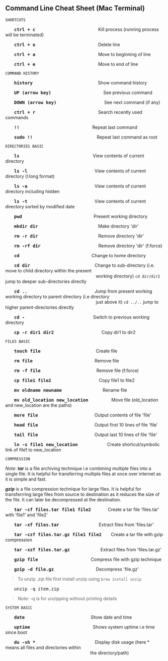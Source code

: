 ## Command Line Cheat Sheet (Mac Terminal)


	SHORTCUTS

&emsp;&emsp;<kbd>**ctrl + c**</kbd>&emsp;&emsp;&emsp;&emsp;&emsp;&emsp;&emsp;&emsp;&emsp;&emsp;&emsp;&emsp;&emsp;&emsp; Kill process (running process will be terminated)

&emsp;&emsp;<kbd>**ctrl + u**</kbd>&emsp;&emsp;&emsp;&emsp;&emsp;&emsp;&emsp;&emsp;&emsp;&emsp;&emsp;&emsp;&emsp;&emsp; Delete line

&emsp;&emsp;<kbd>**ctrl + a**</kbd>&emsp;&emsp;&emsp;&emsp;&emsp;&emsp;&emsp;&emsp;&emsp;&emsp;&emsp;&emsp;&emsp;&emsp; Move to beginning of line

&emsp;&emsp;<kbd>**ctrl + e**</kbd>&emsp;&emsp;&emsp;&emsp;&emsp;&emsp;&emsp;&emsp;&emsp;&emsp;&emsp;&emsp;&emsp;&emsp; Move to end of line


	COMMAND HISTORY

&emsp;&emsp;<kbd>**history**</kbd>&emsp;&emsp;&emsp;&emsp;&emsp;&emsp;&emsp;&emsp;&emsp;&emsp;&emsp;&emsp;&emsp;&emsp;&nbsp;&nbsp; Show command history

&emsp;&emsp;<kbd>**UP (arrow key)**</kbd>&emsp;&emsp;&emsp;&emsp;&emsp;&emsp;&emsp;&emsp;&emsp;&emsp;&emsp;&nbsp;&nbsp; See previous command

&emsp;&emsp;<kbd>**DOWN (arrow key)**</kbd>&emsp;&emsp;&emsp;&emsp;&emsp;&emsp;&emsp;&emsp;&emsp;&emsp;&nbsp;&nbsp; See next command (if any)
	
&emsp;&emsp;<kbd>**ctrl + r**</kbd>&emsp;&emsp;&emsp;&emsp;&emsp;&emsp;&emsp;&emsp;&emsp;&emsp;&emsp;&emsp;&emsp;&emsp;&nbsp;Search recently used commands

&emsp;&emsp;<kbd>**!!**</kbd>&emsp;&emsp;&emsp;&emsp;&emsp;&emsp;&emsp;&emsp;&emsp;&emsp;&emsp;&emsp;&emsp;&emsp;&emsp;&emsp;&nbsp; Repeat last command

&emsp;&emsp;<kbd>**sudo !!**</kbd>&emsp;&emsp;&emsp;&emsp;&emsp;&emsp;&emsp;&emsp;&emsp;&emsp;&emsp;&emsp;&emsp;&emsp;&nbsp; Repeat last command as root

	DIRECTORIES BASIC

&emsp;&emsp;<kbd>**ls**</kbd>&emsp;&emsp;&emsp;&emsp;&emsp;&emsp;&emsp;&emsp;&emsp;&emsp;&emsp;&emsp;&emsp;&emsp;&emsp;&nbsp;&nbsp;&nbsp;&nbsp;&nbsp; View contents of current directory

&emsp;&emsp;<kbd>**ls -l**</kbd>&emsp;&emsp;&emsp;&emsp;&emsp;&emsp;&emsp;&emsp;&emsp;&emsp;&emsp;&emsp;&emsp;&emsp;&emsp; View contents of current directory (l:long format)

&emsp;&emsp;<kbd>**ls -a**</kbd>&emsp;&emsp;&emsp;&emsp;&emsp;&emsp;&emsp;&emsp;&emsp;&emsp;&emsp;&emsp;&emsp;&emsp;&emsp; View contents of current directory including hidden

&emsp;&emsp;<kbd>**ls -t**</kbd>&emsp;&emsp;&emsp;&emsp;&emsp;&emsp;&emsp;&emsp;&emsp;&emsp;&emsp;&emsp;&emsp;&emsp;&emsp; View contents of current directory sorted by modified date

&emsp;&emsp;<kbd>**pwd**</kbd>&emsp;&emsp;&emsp;&emsp;&emsp;&emsp;&emsp;&emsp;&emsp;&emsp;&emsp;&emsp;&emsp;&emsp;&emsp;&emsp; Present working directory

&emsp;&emsp;<kbd>**mkdir dir**</kbd>&emsp;&emsp;&emsp;&emsp;&emsp;&emsp;&emsp;&emsp;&emsp;&emsp;&emsp;&emsp;&nbsp;&nbsp;&nbsp;&nbsp;&nbsp; Make directory 'dir'

&emsp;&emsp;<kbd>**rm -r dir**</kbd>&emsp;&emsp;&emsp;&emsp;&emsp;&emsp;&emsp;&emsp;&emsp;&emsp;&emsp;&emsp;&nbsp;&nbsp;&nbsp;&nbsp;&nbsp; Remove directory 'dir'

&emsp;&emsp;<kbd>**rm -rf dir**</kbd>&emsp;&emsp;&emsp;&emsp;&emsp;&emsp;&emsp;&emsp;&emsp;&emsp;&emsp;&emsp;&nbsp;&nbsp;&nbsp; Remove directory 'dir' (f:force)

&emsp;&emsp;<kbd>**cd**</kbd>&emsp;&emsp;&emsp;&emsp;&emsp;&emsp;&emsp;&emsp;&emsp;&emsp;&emsp;&emsp;&emsp;&emsp;&emsp;&nbsp;&nbsp;&nbsp;&nbsp; Change to home directory

&emsp;&emsp;<kbd>**cd dir**</kbd>&emsp;&emsp;&emsp;&emsp;&emsp;&emsp;&emsp;&emsp;&emsp;&emsp;&emsp;&emsp;&emsp;&nbsp;&nbsp;&nbsp;&nbsp;&nbsp; Change to sub-directory (i.e. move to child directory within the present &emsp;&emsp;&emsp;&emsp;&emsp;&emsp;&emsp;&emsp;&emsp;&emsp;&emsp;&emsp;&emsp;&emsp;&emsp;&emsp;&emsp;&emsp;&emsp;&emsp;&nbsp;&nbsp;working directory)
	`cd dir/dir2` jump to deeper sub-directories directly

&emsp;&emsp;<kbd>**cd ..**</kbd>&emsp;&emsp;&emsp;&emsp;&emsp;&emsp;&emsp;&emsp;&emsp;&emsp;&emsp;&emsp;&emsp;&emsp;&emsp; Jump from present working working directory to parent directory (i.e directory &emsp;&emsp;&emsp;&emsp;&emsp;&emsp;&emsp;&emsp;&emsp;&emsp;&emsp;&emsp;&emsp;&emsp;&emsp;&emsp;&emsp;&emsp;&emsp;&emsp;&nbsp;&nbsp;just above it)
	`cd ../..` jump to higher parent-directories directly

&emsp;&emsp;<kbd>**cd -**</kbd>&emsp;&emsp;&emsp;&emsp;&emsp;&emsp;&emsp;&emsp;&emsp;&emsp;&emsp;&emsp;&emsp;&emsp;&emsp;&nbsp; Switch to previous working directory

&emsp;&emsp;<kbd>**cp -r dir1 dir2**</kbd>&emsp;&emsp;&emsp;&emsp;&emsp;&emsp;&emsp;&emsp;&emsp;&emsp;&nbsp;&nbsp; Copy dir1 to dir2


	FILES BASIC

&emsp;&emsp;<kbd>**touch file**</kbd>&emsp;&emsp;&emsp;&emsp;&emsp;&emsp;&emsp;&emsp;&emsp;&emsp;&emsp;&emsp;&nbsp;&nbsp;Create file

&emsp;&emsp;<kbd>**rm file**</kbd>&emsp;&emsp;&emsp;&emsp;&emsp;&emsp;&emsp;&emsp;&emsp;&emsp;&nbsp;&nbsp;&nbsp;&nbsp;&nbsp;&nbsp;&nbsp;&nbsp;&emsp;&nbsp;&nbsp;&nbsp;Remove file

&emsp;&emsp;<kbd>**rm -f file**</kbd>&emsp;&emsp;&emsp;&emsp;&emsp;&emsp;&emsp;&emsp;&emsp;&emsp;&emsp;&nbsp;&nbsp;&nbsp;&nbsp;&nbsp; Remove file (f:force)

&emsp;&emsp;<kbd>**cp file1 file2**</kbd>&emsp;&emsp;&emsp;&emsp;&emsp;&emsp;&emsp;&emsp;&emsp;&emsp;&nbsp;&nbsp;&nbsp;Copy file1 to file2

&emsp;&emsp;<kbd>**mv oldname newname**</kbd>&emsp;&emsp;&emsp;&emsp;&emsp;&emsp;&emsp;&emsp;&emsp;&nbsp;Rename file

&emsp;&emsp;<kbd>**mv old_location new_location**</kbd>&emsp;&emsp;&emsp;&nbsp;&nbsp;&nbsp;&nbsp;&nbsp;&nbsp;&nbsp; Move file (old_location and new_location are the paths)

&emsp;&emsp;<kbd>**more file**</kbd>&emsp;&emsp;&emsp;&emsp;&emsp;&emsp;&emsp;&emsp;&emsp;&emsp;&emsp;&emsp;&nbsp;&nbsp; Output contents of file 'file'

&emsp;&emsp;<kbd>**head file**</kbd>&emsp;&emsp;&emsp;&emsp;&emsp;&emsp;&emsp;&emsp;&emsp;&emsp;&emsp;&emsp;&nbsp;&nbsp; Output first 10 lines of file 'file'

&emsp;&emsp;<kbd>**tail file**</kbd>&emsp;&emsp;&emsp;&emsp;&emsp;&emsp;&emsp;&emsp;&emsp;&emsp;&emsp;&emsp;&nbsp;&nbsp; Output last 10 lines of file 'file'

&emsp;&emsp;<kbd>**ln -s file1 new_location**</kbd>&emsp;&emsp;&emsp;&emsp;&emsp;&nbsp;&nbsp;&nbsp;&nbsp;&nbsp;&nbsp;Create shortcut/symbolic link of file1 to new_location 


	COMPRESSION
_Note_: ***tar*** is a file archiving technique i.e combining multiple files into a single file. It is helpful for transferring multiple files at once over internet as it is simple and fast.
	
***gzip*** is a file compression technique for large files. It is helpful for transferrring large files from source to destination as it reduces the size of the file. It can later be decompressed at the destination.


&emsp;&emsp;<kbd>**tar -cf files.tar file1 file2**</kbd>&emsp;&emsp;&emsp;&nbsp;&nbsp; Create a tar file 'files.tar' with 'file1' and 'file2'

&emsp;&emsp;<kbd>**tar -xf files.tar**</kbd>&emsp;&emsp;&emsp;&emsp;&emsp;&emsp;&emsp;&emsp;&emsp;Extract files from 'files.tar'

&emsp;&emsp;<kbd>**tar -czf files.tar.gz file1 file2**</kbd>&emsp;&nbsp;&nbsp;&nbsp; Create a tar file with gzip compression

&emsp;&emsp;<kbd>**tar -xzf files.tar.gz**</kbd>&emsp;&emsp;&emsp;&emsp;&emsp;&emsp;&emsp;Extract files from 'files.tar.gz'

&emsp;&emsp;<kbd>**gzip file**</kbd>&emsp;&emsp;&emsp;&emsp;&emsp;&emsp;&emsp;&emsp;&emsp;&emsp;&emsp;&emsp;Compress file with gzip technique

&emsp;&emsp;<kbd>**gzip -d file.gz**</kbd>&emsp;&emsp;&emsp;&emsp;&emsp;&emsp;&emsp;&emsp;&emsp;&nbsp; Decompress 'file.gz'


> To unzip _.zip_ file first install unzip using `brew install unzip`

&emsp;&emsp;<kbd>unzip -q item.zip</kbd>
>Note: -q is for unzipping without printing details

	SYSTEM BASIC

&emsp;&emsp;<kbd>**date**</kbd>&emsp;&emsp;&emsp;&emsp;&emsp;&emsp;&emsp;&emsp;&emsp;&emsp;&emsp;&emsp;&emsp;&emsp;&emsp;Show date and time

&emsp;&emsp;<kbd>**uptime**</kbd>&emsp;&emsp;&emsp;&emsp;&emsp;&emsp;&emsp;&emsp;&emsp;&emsp;&emsp;&emsp;&emsp;&emsp; Shows system uptime i.e time since boot

&emsp;&emsp;<kbd>**du -sh \***</kbd>&emsp;&emsp;&emsp;&emsp;&emsp;&emsp;&emsp;&emsp;&emsp;&emsp;&emsp;&emsp;&emsp;&nbsp; Display disk usage (here * means all files and directories within &emsp;&emsp;&emsp;&emsp;&emsp;&emsp;&emsp;&emsp;&emsp;&emsp;&emsp;&emsp;&emsp;&emsp;&emsp;&emsp;&emsp;&emsp;&emsp;&nbsp;the directory/path)



















